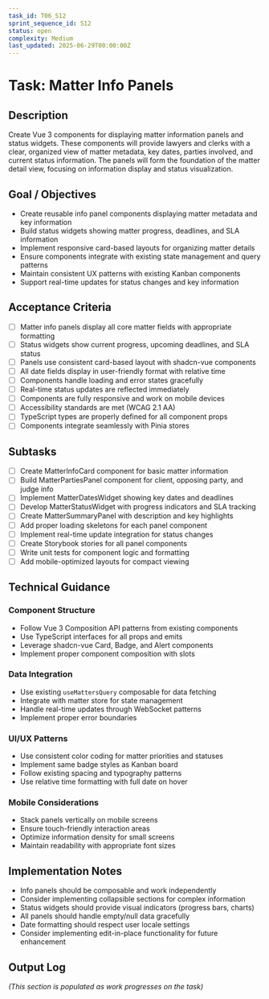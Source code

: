 ```yaml
---
task_id: T06_S12
sprint_sequence_id: S12
status: open
complexity: Medium
last_updated: 2025-06-29T00:00:00Z
---
```


# Task: Matter Info Panels

## Description
Create Vue 3 components for displaying matter information panels and status widgets. These components will provide lawyers and clerks with a clear, organized view of matter metadata, key dates, parties involved, and current status information. The panels will form the foundation of the matter detail view, focusing on information display and status visualization.

## Goal / Objectives
- Create reusable info panel components displaying matter metadata and key information
- Build status widgets showing matter progress, deadlines, and SLA information
- Implement responsive card-based layouts for organizing matter details
- Ensure components integrate with existing state management and query patterns
- Maintain consistent UX patterns with existing Kanban components
- Support real-time updates for status changes and key information

## Acceptance Criteria
- [ ] Matter info panels display all core matter fields with appropriate formatting
- [ ] Status widgets show current progress, upcoming deadlines, and SLA status
- [ ] Panels use consistent card-based layout with shadcn-vue components
- [ ] All date fields display in user-friendly format with relative time
- [ ] Components handle loading and error states gracefully
- [ ] Real-time status updates are reflected immediately
- [ ] Components are fully responsive and work on mobile devices
- [ ] Accessibility standards are met (WCAG 2.1 AA)
- [ ] TypeScript types are properly defined for all component props
- [ ] Components integrate seamlessly with Pinia stores

## Subtasks
- [ ] Create MatterInfoCard component for basic matter information
- [ ] Build MatterPartiesPanel component for client, opposing party, and judge info
- [ ] Implement MatterDatesWidget showing key dates and deadlines
- [ ] Develop MatterStatusWidget with progress indicators and SLA tracking
- [ ] Create MatterSummaryPanel with description and key highlights
- [ ] Add proper loading skeletons for each panel component
- [ ] Implement real-time update integration for status changes
- [ ] Create Storybook stories for all panel components
- [ ] Write unit tests for component logic and formatting
- [ ] Add mobile-optimized layouts for compact viewing

## Technical Guidance

### Component Structure
- Follow Vue 3 Composition API patterns from existing components
- Use TypeScript interfaces for all props and emits
- Leverage shadcn-vue Card, Badge, and Alert components
- Implement proper component composition with slots

### Data Integration
- Use existing `useMattersQuery` composable for data fetching
- Integrate with matter store for state management
- Handle real-time updates through WebSocket patterns
- Implement proper error boundaries

### UI/UX Patterns
- Use consistent color coding for matter priorities and statuses
- Implement same badge styles as Kanban board
- Follow existing spacing and typography patterns
- Use relative time formatting with full date on hover

### Mobile Considerations
- Stack panels vertically on mobile screens
- Ensure touch-friendly interaction areas
- Optimize information density for small screens
- Maintain readability with appropriate font sizes

## Implementation Notes
- Info panels should be composable and work independently
- Consider implementing collapsible sections for complex information
- Status widgets should provide visual indicators (progress bars, charts)
- All panels should handle empty/null data gracefully
- Date formatting should respect user locale settings
- Consider implementing edit-in-place functionality for future enhancement

## Output Log
*(This section is populated as work progresses on the task)*
